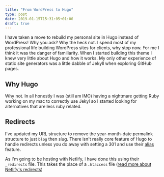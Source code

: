 ```yaml
---
title: "From WordPress to Hugo"
type: post
date: 2019-01-15T15:31:05+01:00
draft: true
---
```


I have taken a move to rebuild my personal site in Hugo instead of WordPress! Why you ask? Why the heck not. I spend most of my professional life building WordPress sites for clients, why stop now. For me I think it was the danger of familiarity. When I started building this theme I knew very little about Hugo and how it works. My only other experience of static site generators was a little dabble of Jekyll when exploring GitHub pages.

## Why Hugo

Why not. In all honestly I was (still am IMO) having a nightmare getting Ruby working on my mac to correctly use Jekyl so I started looking for alternatives that are less ruby related.

## Redirects

I've updated my URL structure to remove the year-month-date permalink structure to just `blog` then slug. There isn't really core feature of Hugo to handle redirects unless you do away with setting a 301 and use their [alias](https://gohugo.io/content-management/urls/#aliases) feature. 

As I'm going to be hosting with Netlify, I have done this using their `_redirects` file. This takes the place of a `.htaccess` file ([read more about Netlify's redirects](https://www.netlify.com/docs/redirects/)) 

